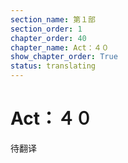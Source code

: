 ```yaml
---
section_name: 第１部
section_order: 1
chapter_order: 40
chapter_name: Act：４０
show_chapter_order: True
status: translating
---
```


# Act：４０
待翻译

